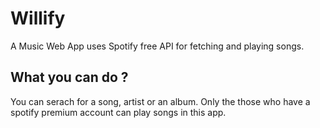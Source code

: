 # Willify

A Music Web App uses Spotify free API for fetching and playing songs.

## What you can do ?

You can serach for a song, artist or an album.
Only the those who have a spotify premium account can play songs in this app.

